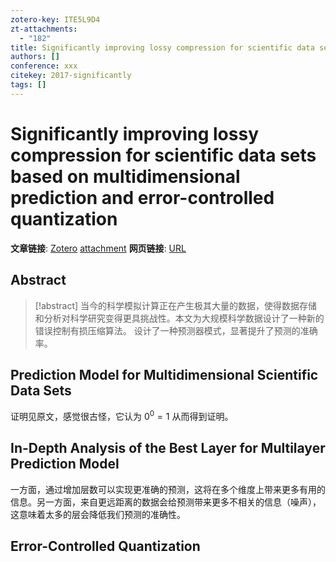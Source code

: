 ```yaml
---
zotero-key: ITE5L9D4
zt-attachments:
  - "182"
title: Significantly improving lossy compression for scientific data sets based on multidimensional prediction and error-controlled quantization
authors: []
conference: xxx
citekey: 2017-significantly
tags: []
---
```

# Significantly improving lossy compression for scientific data sets based on multidimensional prediction and error-controlled quantization

**文章链接**: [Zotero](zotero://select/library/items/ITE5L9D4) [attachment](<file:///home/ilot/Zotero/storage/86ZI4D8E/Tao%20%E7%AD%89%20-%202017%20-%20Significantly%20improving%20lossy%20compression%20for%20scie.pdf>)
**网页链接**: [URL](https://ieeexplore.ieee.org/abstract/document/7967203/)
## Abstract

>[!abstract]
>当今的科学模拟计算正在产生极其大量的数据，使得数据存储和分析对科学研究变得更具挑战性。本文为大规模科学数据设计了一种新的错误控制有损压缩算法。
>设计了一种预测器模式，显著提升了预测的准确率。





## Prediction Model for Multidimensional Scientific Data Sets
证明见原文，感觉很古怪，它认为 $0^0=1$ 从而得到证明。

## In-Depth Analysis of the Best Layer for Multilayer Prediction Model
一方面，通过增加层数可以实现更准确的预测，这将在多个维度上带来更多有用的信息。另一方面，来自更远距离的数据会给预测带来更多不相关的信息（噪声），这意味着太多的层会降低我们预测的准确性。

## Error-Controlled Quantization
